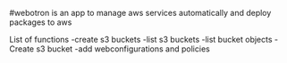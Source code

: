 #webotron is an app to manage aws services automatically and deploy packages to aws

List of functions
-create s3 buckets
-list s3 buckets
-list bucket objects
-Create s3 bucket
-add webconfigurations and policies
